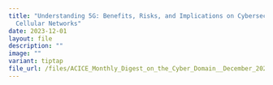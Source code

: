 ```yaml
---
title: "Understanding 5G: Benefits, Risks, and Implications on Cybersecurity for
  Cellular Networks"
date: 2023-12-01
layout: file
description: ""
image: ""
variant: tiptap
file_url: /files/ACICE_Monthly_Digest_on_the_Cyber_Domain__December_2023_.pdf
---
```

